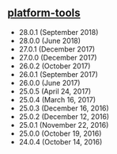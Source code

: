 

## [platform-tools](https://developer.android.com/studio/releases/platform-tools)


- 28.0.1 (September 2018)
- 28.0.0 (June 2018)
- 27.0.1 (December 2017)
- 27.0.0 (December 2017)
- 26.0.2 (October 2017)
- 26.0.1 (September 2017)
- 26.0.0 (June 2017)
- 25.0.5 (April 24, 2017)
- 25.0.4 (March 16, 2017)
- 25.0.3 (December 16, 2016)
- 25.0.2 (December 12, 2016)
- 25.0.1 (November 22, 2016)
- 25.0.0 (October 19, 2016)
- 24.0.4 (October 14, 2016)

